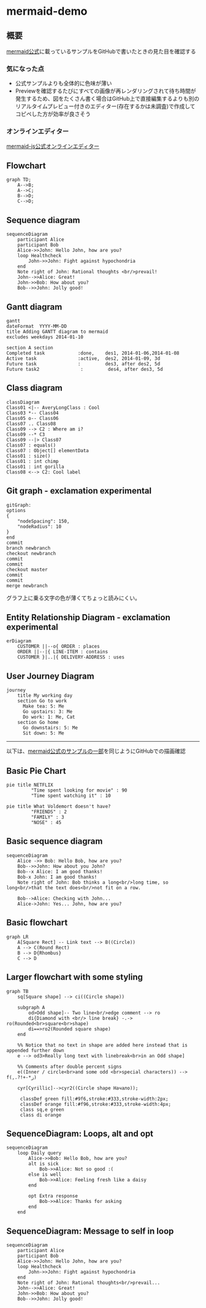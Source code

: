# mermaid-demo

## 概要

[mermaid公式](https://mermaid-js.github.io/mermaid/#/)に載っているサンプルをGitHubで書いたときの見た目を確認する

### 気になった点
- 公式サンプルよりも全体的に色味が薄い
- Previewを確認するたびにすべての画像が再レンダリングされて待ち時間が発生するため、図をたくさん書く場合はGitHub上で直接編集するよりも別のリアルタイムプレビュー付きのエディター(存在するかは未調査)で作成してコピペした方が効率が良さそう


### オンラインエディター

[mermaid-js公式オンラインエディター](https://mermaid-js.github.io/mermaid-live-editor/edit/#pako:eNpVkE1qw0AMha8ia9VCfAEvCo2dZhNoodl5shAeOTMk88NYpgTbd-84aaHVSuh9ek9owi5oxgrPiaKBY6M85Hpta5PsII6GE5Tly7xnARc832bYPu0DDCbEaP35-cFvVwjq6bBiDGKsvxRFsTzU-m7x7nmGpj1QlBBPf5XjV5hh19oPkxP-KyZx3npre6p6KjtKUFO6I7hBx8mR1fn6aZ0oFMOOFVa51dzTeBWFyi8ZHaMm4Z22EhJmq-vAG6RRwufNd1hJGvkXaizlZ7gfavkGfhNdQA) 


## Flowchart

```mermaid
graph TD;
    A-->B;
    A-->C;
    B-->D;
    C-->D;
```
## Sequence diagram

```mermaid
sequenceDiagram
    participant Alice
    participant Bob
    Alice->>John: Hello John, how are you?
    loop Healthcheck
        John->>John: Fight against hypochondria
    end
    Note right of John: Rational thoughts <br/>prevail!
    John-->>Alice: Great!
    John->>Bob: How about you?
    Bob-->>John: Jolly good!
```

## Gantt diagram

```mermaid
gantt
dateFormat  YYYY-MM-DD
title Adding GANTT diagram to mermaid
excludes weekdays 2014-01-10

section A section
Completed task            :done,    des1, 2014-01-06,2014-01-08
Active task               :active,  des2, 2014-01-09, 3d
Future task               :         des3, after des2, 5d
Future task2               :         des4, after des3, 5d
```


## Class diagram

```mermaid
classDiagram
Class01 <|-- AveryLongClass : Cool
Class03 *-- Class04
Class05 o-- Class06
Class07 .. Class08
Class09 --> C2 : Where am i?
Class09 --* C3
Class09 --|> Class07
Class07 : equals()
Class07 : Object[] elementData
Class01 : size()
Class01 : int chimp
Class01 : int gorilla
Class08 <--> C2: Cool label
```

## Git graph - exclamation experimental

```mermaid
gitGraph:
options
{
    "nodeSpacing": 150,
    "nodeRadius": 10
}
end
commit
branch newbranch
checkout newbranch
commit
commit
checkout master
commit
commit
merge newbranch
```

グラフ上に乗る文字の色が薄くてちょっと読みにくい。

## Entity Relationship Diagram - exclamation experimental

```mermaid
erDiagram
    CUSTOMER ||--o{ ORDER : places
    ORDER ||--|{ LINE-ITEM : contains
    CUSTOMER }|..|{ DELIVERY-ADDRESS : uses
```

## User Journey Diagram

```mermaid
journey
    title My working day
    section Go to work
      Make tea: 5: Me
      Go upstairs: 3: Me
      Do work: 1: Me, Cat
    section Go home
      Go downstairs: 5: Me
      Sit down: 5: Me
```

---


以下は、[mermaid公式のサンプルの一部](https://mermaid-js.github.io/mermaid/#/examples)を同じようにGitHubでの描画確認


## Basic Pie Chart

```mermaid
pie title NETFLIX
         "Time spent looking for movie" : 90
         "Time spent watching it" : 10
```

```mermaid
pie title What Voldemort doesn't have?
         "FRIENDS" : 2
         "FAMILY" : 3
         "NOSE" : 45
```

## Basic sequence diagram

```mermaid
sequenceDiagram
    Alice ->> Bob: Hello Bob, how are you?
    Bob-->>John: How about you John?
    Bob--x Alice: I am good thanks!
    Bob-x John: I am good thanks!
    Note right of John: Bob thinks a long<br/>long time, so long<br/>that the text does<br/>not fit on a row.

    Bob-->Alice: Checking with John...
    Alice->John: Yes... John, how are you?
```

## Basic flowchart

```mermaid
graph LR
    A[Square Rect] -- Link text --> B((Circle))
    A --> C(Round Rect)
    B --> D{Rhombus}
    C --> D
```

## Larger flowchart with some styling

```mermaid
graph TB
    sq[Square shape] --> ci((Circle shape))

    subgraph A
        od>Odd shape]-- Two line<br/>edge comment --> ro
        di{Diamond with <br/> line break} -.-> ro(Rounded<br>square<br>shape)
        di==>ro2(Rounded square shape)
    end

    %% Notice that no text in shape are added here instead that is appended further down
    e --> od3>Really long text with linebreak<br>in an Odd shape]

    %% Comments after double percent signs
    e((Inner / circle<br>and some odd <br>special characters)) --> f(,.?!+-*ز)

    cyr[Cyrillic]-->cyr2((Circle shape Начало));

     classDef green fill:#9f6,stroke:#333,stroke-width:2px;
     classDef orange fill:#f96,stroke:#333,stroke-width:4px;
     class sq,e green
     class di orange
```

## SequenceDiagram: Loops, alt and opt

```mermaid
sequenceDiagram
    loop Daily query
        Alice->>Bob: Hello Bob, how are you?
        alt is sick
            Bob->>Alice: Not so good :(
        else is well
            Bob->>Alice: Feeling fresh like a daisy
        end

        opt Extra response
            Bob->>Alice: Thanks for asking
        end
    end
```

## SequenceDiagram: Message to self in loop

```mermaid
sequenceDiagram
    participant Alice
    participant Bob
    Alice->>John: Hello John, how are you?
    loop Healthcheck
        John->>John: Fight against hypochondria
    end
    Note right of John: Rational thoughts<br/>prevail...
    John-->>Alice: Great!
    John->>Bob: How about you?
    Bob-->>John: Jolly good!
```
